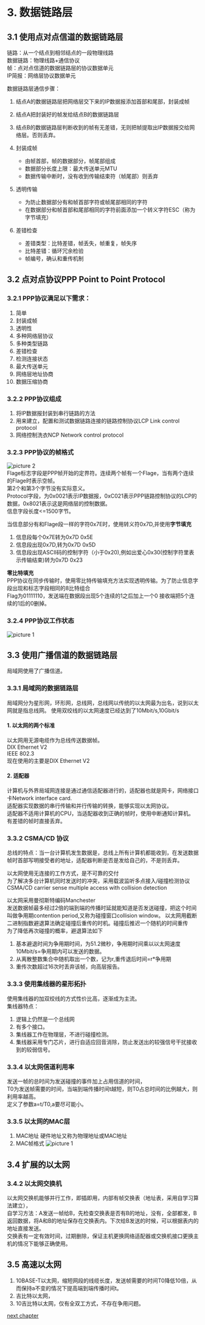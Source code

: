 # 3. 数据链路层
## 3.1 使用点对点信道的数据链路层
链路：从一个结点到相邻结点的一段物理线路  
数据链路：物理线路+通信协议  
帧：点对点信道的数据链路层的协议数据单元  
IP简报：网络层协议数据单元

数据链路层通信步骤：
1. 结点A的数据链路层把网络层交下来的IP数据报添加首部和尾部，封装成帧
2. 结点A把封装好的帧发给结点B的数据链路层
3. 结点B的数据链路层判断收到的帧有无差错，无则把帧提取出IP数据报交给网络层。否则丢弃。

1. 封装成帧  
    - 由帧首部，帧的数据部分，帧尾部组成
    - 数据部分长度上限：最大传送单元MTU
    - 数据传输中断时，没有收到传输结束符（帧尾部）则丢弃
2. 透明传输  
    - 为防止数据部分有和帧首部字符或帧尾部相同的字符
    - 在数据部分和帧首部和尾部相同的字符前面添加一个转义字符ESC（称为字节填充）
3. 差错检查  
    - 差错类型：比特差错，帧丢失，帧重复，帧失序
    - 比特差错：循环冗余检验
    - 帧编号，确认和重传机制


## 3.2 点对点协议PPP Point to Point Protocol
### 3.2.1 PPP协议满足以下需求：
1. 简单
2. 封装成帧
3. 透明性
4. 多种网络层协议
5. 多种类型链路
6. 差错检查
7. 检测连接状态
8. 最大传送单元
9. 网络层地址协商
10. 数据压缩协商


### 3.2.2 PPP协议组成
1. 将IP数据报封装到串行链路的方法
2. 用来建立，配置和测试数据链路连接的链路控制协议LCP Link control protocol
3. 网络控制洗衣NCP Network control protocol

### 3.2.3 PPP协议的帧格式  
![picture 2](img/1602502068287.png)  
Flage标志字段是PPP帧开始的定界符。连续两个帧有一个Flage，当有两个连续的Flage时表示空帧。  
第2个和第3个字节没有实际意义。  
Protocol字段，为0x0021表示IP数据报，0xC021表示PPP链路控制协议的LCP的数据，0x8021表示这是网络层的控制数据。  
信息字段长度<=1500字节。

当信息部分有和Flage段一样的字符0x7E时，使用转义符0x7D,并使用**字节填充**
1. 信息段每个0x7E转为0x7D 0x5E
2. 信息段出现0x7D,转为0x7D 0x5D
3. 信息段出现ASCII码的控制字符（小于0x20),例如出爱心0x30(控制字符里表示传输结束)转为0x7D 0x23

**零比特填充**  
PPP协议在同步传输时，使用零比特传输填充方法实现透明传输。为了防止信息字段出现和标志字段相同的8比特组合  
Flag为01111110，发送端在数据段出现5个连续的1之后加上一个0
接收端把5个连续的1后的0删掉。

### 3.2.4 PPP协议工作状态
![picture 1](img/1602501921841.png)  


## 3.3 使用广播信道的数据链路层
局域网使用了广播信道。  

### 3.3.1 局域网的数据链路层
局域网分为星形网，环形网，总线网，总线网以传统的以太网最为出名，说到以太网就是指总线网。
使用双绞线的以太网速度已经达到了10Mbit/s,10Gbit/s 

#### 1. 以太网的两个标准
以太网用无源电缆作为总线传送数据帧。  
DIX Ethernet V2  
IEEE 802.3  
现在使用的主要是DIX Ethernet V2

#### 2. 适配器
计算机与外界局域网连接是通过通信适配器进行的，适配器也就是网卡，网络接口卡Network interface card.  
适配器实现数据的串行传输和并行传输的转换，能够实现以太网协议。  
适配器不适用计算机的CPU，当适配器收到正确的帧时，使用中断通知计算机。  
有差错的帧时直接丢弃。

### 3.3.2 CSMA/CD 协议
总线的特点：当一台计算机发生数据是，总线上所有计算机都能收到，在发送数据帧时首部写明接受者的地址，适配器判断是否是发给自己的，不是则丢弃。

以太网使用无连接的工作方式，是不可靠的交付  
为了解决多台计算机同时发送时的冲突，采用载波监听多点接入/碰撞检测协议CSMA/CD carrier sense multiple access with collision detection  

以太网采用曼彻斯特编码Manchester  
发送数据帧最多经过2倍的端到端的传播时延就能知道是否发送碰撞，把这个时间叫做争用期contention period,又称为碰撞窗口collision window。
以太网用截断二进制指数避退算法确定碰撞后重传的时机。碰撞后推迟一个随机的时间重传  
为了降低再次碰撞的概率，避退算法如下
1. 基本避退时间为争用期时间，为51.2微秒，争用期时间乘以以太网速度10Mbit/s=争用期内可以发送的数据。
2. 从离散整数集合中随机取出一个数，记为r,重传退后时间=r*争用期
3. 重传次数超过16次时丢弃该帧，向高层报告。

### 3.3.3 使用集线器的星形拓扑
使用集线器的加双绞线的方式性价比高，逐渐成为主流。  
集线器特点：
1. 逻辑上仍然是一个总线网
2. 有多个接口。
3. 集线器工作在物理层，不进行碰撞检测。
4. 集线器采用专门芯片，进行自适应回音消除，防止发送出的较强信号干扰接收到的较弱信号。

### 3.3.4 以太网信道利用率
发送一帧的总时间为发送碰撞的事件加上占用信道的时间，  
T0为发送帧需要的时间，当端到端传播时间t越短，则T0占总时间的比例越大，则利用率越高。  
定义了参数a=t/T0,a要尽可能小。

### 3.3.5 以太网的MAC层
1. MAC地址
硬件地址又称为物理地址或MAC地址
2. MAC帧格式
![picture 1](img/1602676917909.png)  

## 3.4 扩展的以太网
### 3.4.2 以太网交换机
以太网交换机能够并行工作，即插即用，内部有帧交换表（地址表，采用自学习算法建立），  
自学习方法：A发送一帧给B，先检查交换表是否有B的地址，没有，全部都发，B返回数据，将A和B的地址保存在交换表内。下次给B发送的时候，可以根据表内的地址直接发送。  
交换表有一定有效时间，过期删除，保证主机更换网络适配器或交换机接口更换主机的情况下能够正确使用。

## 3.5 高速以太网
1. 10BASE-T以太网，缩短网段的线缆长度，发送帧需要的时间T0降低10倍，从而保持a不变的情况下提高端到端传播时间t。
2. 吉比特以太网，
3. 10吉比特以太网，仅有全双工方式，不存在争用问题。

[next chapter](./4.NetworkLayer.md)
